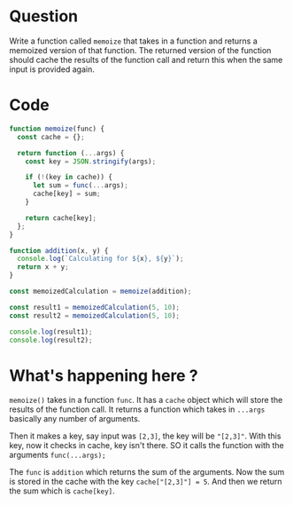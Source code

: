 
# Question

Write a function called `memoize` that takes in a function and returns a memoized version of that function. The returned version of the function should cache the results of the function call and return this when the same input is provided again.

# Code

```js
function memoize(func) {
  const cache = {};

  return function (...args) {
    const key = JSON.stringify(args);

    if (!(key in cache)) {
      let sum = func(...args);
      cache[key] = sum;
    }

    return cache[key];
  };
}

function addition(x, y) {
  console.log(`Calculating for ${x}, ${y}`);
  return x + y;
}

const memoizedCalculation = memoize(addition);

const result1 = memoizedCalculation(5, 10);
const result2 = memoizedCalculation(5, 10);

console.log(result1);
console.log(result2);
```

# What's happening here ? 

`memoize()` takes in a function `func`. It has a `cache` object which will store the results of the function call. It returns a function which takes in `...args` basically any number of arguments.

Then it makes a key, say input was `[2,3]`, the key will be `"[2,3]"`. With this key, now it checks in cache, key isn't there. SO it calls the function with the arguments `func(...args);` 

The `func` is `addition` which returns the sum of the arguments. Now the sum is stored in the cache with the key `cache["[2,3]"] = 5`. And then we return the sum which is `cache[key]`.